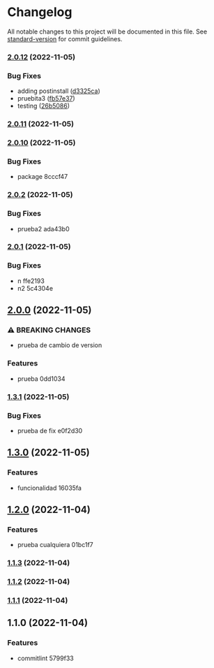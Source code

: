 # Changelog

All notable changes to this project will be documented in this file. See [standard-version](https://github.com/conventional-changelog/standard-version) for commit guidelines.

### [2.0.12](https://github.com/JuanC-JC/versioning/compare/v2.0.11...v2.0.12) (2022-11-05)


### Bug Fixes

* adding postinstall ([d3325ca](https://github.com/JuanC-JC/versioning/commit/d3325ca2bdc6f4cf35c512d1c69bfb1890896135))
* pruebita3 ([fb57e37](https://github.com/JuanC-JC/versioning/commit/fb57e37bc58f32447c21eacd5d3668b3ce8a71eb))
* testing ([26b5086](https://github.com/JuanC-JC/versioning/commit/26b50864c2cfa423fd8e6c8d2da23bc6d0accc4b))

### [2.0.11](///compare/v2.0.10...v2.0.11) (2022-11-05)

### [2.0.10](///compare/v2.0.2...v2.0.10) (2022-11-05)


### Bug Fixes

* package 8cccf47

### [2.0.2](///compare/v2.0.1...v2.0.2) (2022-11-05)


### Bug Fixes

* prueba2 ada43b0

### [2.0.1](///compare/v2.0.0...v2.0.1) (2022-11-05)


### Bug Fixes

* n ffe2193
* n2 5c4304e

## [2.0.0](///compare/v1.3.1...v2.0.0) (2022-11-05)


### ⚠ BREAKING CHANGES

* prueba de cambio de version

### Features

* prueba 0dd1034

### [1.3.1](///compare/v1.3.0...v1.3.1) (2022-11-05)


### Bug Fixes

* prueba de fix e0f2d30

## [1.3.0](///compare/v1.2.0...v1.3.0) (2022-11-05)


### Features

* funcionalidad 16035fa

## [1.2.0](///compare/v1.1.3...v1.2.0) (2022-11-04)


### Features

* prueba cualquiera 01bc1f7

### [1.1.3](///compare/v1.1.2...v1.1.3) (2022-11-04)

### [1.1.2](///compare/v1.1.1...v1.1.2) (2022-11-04)

### [1.1.1](///compare/v1.1.0...v1.1.1) (2022-11-04)

## 1.1.0 (2022-11-04)


### Features

* commitlint 5799f33
